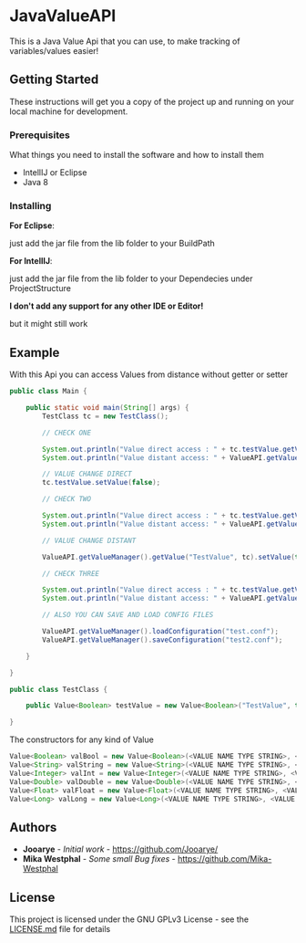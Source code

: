 # JavaValueAPI


This is a Java Value Api that you can use, to make tracking of variables/values easier!

## Getting Started

These instructions will get you a copy of the project up and running on your local machine for development.

### Prerequisites

What things you need to install the software and how to install them

* IntellIJ or Eclipse
* Java 8

### Installing

**For Eclipse**:

just add the jar file from the lib folder to your BuildPath

**For IntellIJ**:

just add the jar file from the lib folder to your Dependecies under ProjectStructure

**I don't add any support for any other IDE or Editor!**

but it might still work

## Example

With this Api you can access Values from distance without getter or setter

```java
public class Main {

	public static void main(String[] args) {
		TestClass tc = new TestClass();

		// CHECK ONE

		System.out.println("Value direct access : " + tc.testValue.getValue()); // Should return true
		System.out.println("Value distant access: " + ValueAPI.getValueManager().getValue("TestValue", tc).getValue()); // Should also return true

		// VALUE CHANGE DIRECT
		tc.testValue.setValue(false);

		// CHECK TWO

		System.out.println("Value direct access : " + tc.testValue.getValue()); // Should return false
		System.out.println("Value distant access: " + ValueAPI.getValueManager().getValue("TestValue", tc).getValue()); // Should also return false

		// VALUE CHANGE DISTANT

		ValueAPI.getValueManager().getValue("TestValue", tc).setValue(true);

		// CHECK THREE

		System.out.println("Value direct access : " + tc.testValue.getValue()); // Should again return true
		System.out.println("Value distant access: " + ValueAPI.getValueManager().getValue("TestValue", tc).getValue()); // Should also return true

		// ALSO YOU CAN SAVE AND LOAD CONFIG FILES

		ValueAPI.getValueManager().loadConfiguration("test.conf");
		ValueAPI.getValueManager().saveConfiguration("test2.conf");

	}

}

```

```java
public class TestClass {

	public Value<Boolean> testValue = new Value<Boolean>("TestValue", this, true);

}
```

The constructors for any kind of Value

```java
Value<Boolean> valBool = new Value<Boolean>(<VALUE NAME TYPE STRING>, <VALUE PARENT>, <VALUE TYPE BOOLEAN>);
Value<String> valString = new Value<String>(<VALUE NAME TYPE STRING>, <VALUE PARENT>, <VALUE TYPE STRING>);
Value<Integer> valInt = new Value<Integer>(<VALUE NAME TYPE STRING>, <VALUE PARENT>, <VALUE TYPE INTEGER>, <MINVAL TYPE INTEGER>, <MAXVAL TYPE INTEGER>);
Value<Double> valDouble = new Value<Double>(<VALUE NAME TYPE STRING>, <VALUE PARENT>, <VALUE TYPE DOUBLE>, <MINVAL TYPE DOUBLE>, <MAXVAL TYPE DOUBLE>);
Value<Float> valFloat = new Value<Float>(<VALUE NAME TYPE STRING>, <VALUE PARENT>, <VALUE TYPE FLOAT>, <MINVAL TYPE FLOAT>, <MAXVAL TYPE FLOAT>);
Value<Long> valLong = new Value<Long>(<VALUE NAME TYPE STRING>, <VALUE PARENT>, <VALUE TYPE LONG>, <MINVAL TYPE LONG>, <MAXVAL TYPE LONG>);
```

## Authors

* **Jooarye** - *Initial work* - https://github.com/Jooarye/
* **Mika Westphal** - *Some small Bug fixes* - https://github.com/Mika-Westphal

## License

This project is licensed under the GNU GPLv3 License - see the [LICENSE.md](LICENSE.md) file for details
